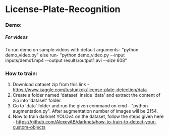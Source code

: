 # License-Plate-Recognition

### Demo:
##### For videos
To run demo on sample videos with default arguments- "python demo_video.py"
else run- "python demo_video.py --input inputs/demo1.mp4 --output results/output1.avi --size 608"

### How to train:
1. Download dataset zip from this link - https://www.kaggle.com/tustunkok/license-plate-detection/data
2. Create a folder named 'dataset' inside 'data' and extract the content of zip into 'dataset' folder.
3. Go to 'data' folder and run the given command on cmd - "python augmentation.py". After augmentation number of images will be 2154.
4. Now to train darknet YOLOv4 on the dataset, follow the steps given here - https://github.com/AlexeyAB/darknet#how-to-train-to-detect-your-custom-objects
